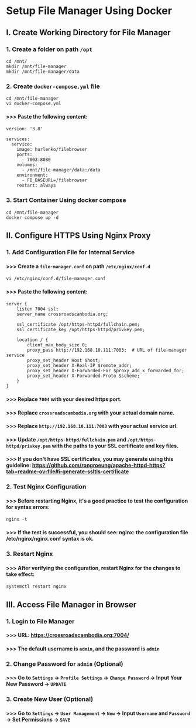 # Setup File Manager Using Docker
## I. Create Working Directory for File Manager
### 1. Create a folder on path `/opt`
```
cd /mnt/
mkdir /mnt/file-manager
mkdir /mnt/file-manager/data
```

### 2. Create `docker-compose.yml` file
```
cd /mnt/file-manager
vi docker-compose.yml
```
#### >>> Paste the following content:
```
version: '3.8'

services:
  service:
    image: hurlenko/filebrowser
    ports:
      - 7003:8080
    volumes:
      - /mnt/file-manager/data:/data
    environment:
      - FB_BASEURL=/filebrowser
    restart: always
```

### 3. Start Container Using docker compose
```
cd /mnt/file-manager
docker compose up -d
```

## II. Configure HTTPS Using Nginx Proxy

### 1. Add Configuration File for Internal Service
#### >>> Create a `file-manager.conf` on path `/etc/nginx/conf.d`
```
vi /etc/nginx/conf.d/file-manager.conf
```
#### >>> Paste the following content:
```
server {
    listen 7004 ssl;
    server_name crossroadscambodia.org;

    ssl_certificate /opt/https-httpd/fullchain.pem;
    ssl_certificate_key /opt/https-httpd/privkey.pem;

    location / {
        client_max_body_size 0;
        proxy_pass http://192.168.10.111:7003;  # URL of file-manager service
        proxy_set_header Host $host;
        proxy_set_header X-Real-IP $remote_addr;
        proxy_set_header X-Forwarded-For $proxy_add_x_forwarded_for;
        proxy_set_header X-Forwarded-Proto $scheme;
    }
}
```
#### >>> Replace `7004` with your desired https port.
#### >>> Replace `crossroadscambodia.org` with your actual domain name.
#### >>> Replace `http://192.168.10.111:7003` with your actual service url.
#### >>> Update `/opt/https-httpd/fullchain.pem` and `/opt/https-httpd/privkey.pem` with the paths to your SSL certificate and key files.
#### >>> If you don't have SSL certificates, you may generate using this guideline: https://github.com/rongroeung/apache-httpd-https?tab=readme-ov-file#i-generate-ssltls-certificate

### 2. Test Nginx Configuration
#### >>> Before restarting Nginx, it's a good practice to test the configuration for syntax errors:
```
nginx -t
```
#### >>> If the test is successful, you should see: nginx: the configuration file /etc/nginx/nginx.conf syntax is ok.

### 3. Restart Nginx
#### >>> After verifying the configuration, restart Nginx for the changes to take effect:
```
systemctl restart nginx
```

## III. Access File Manager in Browser
### 1. Login to File Manager
#### >>> URL: https://crossroadscambodia.org:7004/
#### >>> The default username is `admin`, and the password is `admin`

### 2. Change Password for `admin` (Optional)
#### >>> Go to `Settings` -> `Profile Settings` -> `Change Password` -> Input Your New Password -> `UPDATE`

### 3. Create New User (Optional)
#### >>> Go to `Settings` -> `User Management` -> `New` -> Input `Username` and `Password` -> Set Permissions -> `SAVE`
